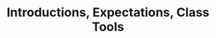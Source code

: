 ---
title: Introductions, Expectations, Class Tools
number: 0
time: 2022-01-08 12:00
location: Graham Hall 210
notes:
slides_pdf:
slides_ppt:
textbook:
---